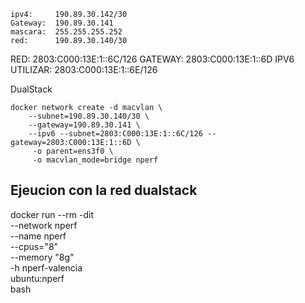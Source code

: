 


    ipv4:     190.89.30.142/30
    Gateway:  190.89.30.141
    mascara:  255.255.255.252
    red:      190.89.30.140/30

RED: 2803:C000:13E:1::6C/126
GATEWAY: 2803:C000:13E:1::6D
IPV6 UTILIZAR: 2803:C000:13E:1::6E/126



DualStack
```
docker network create -d macvlan \
    --subnet=190.89.30.140/30 \
    --gateway=190.89.30.141 \
    --ipv6 --subnet=2803:C000:13E:1::6C/126 --gateway=2803:C000:13E:1::6D \
     -o parent=ens3f0 \
     -o macvlan_mode=bridge nperf
```


Ejeucion con la red dualstack
---

docker run --rm -dit \
        --network nperf \
        --name nperf \
        --cpus="8" \
        --memory "8g" \
        -h nperf-valencia \
        ubuntu:nperf \
        bash

